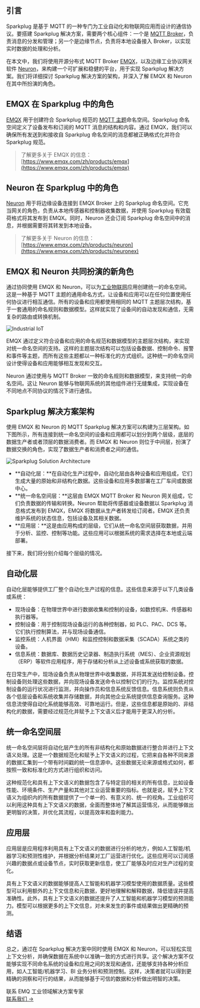 ## 引言

Sparkplug 是基于 MQTT 的一种专门为工业自动化和物联网应用而设计的通信协议。要搭建 Sparkplug 解决方案，需要两个核心组件：一个是 [MQTT Broker](https://www.emqx.com/zh/blog/the-ultimate-guide-to-mqtt-broker-comparison)，负责消息的分发和管理；另一个是边缘节点，负责将本地设备接入 Broker，以实现实时数据的处理和分析。

在本文中，我们将使用开源分布式 MQTT Broker [EMQX](https://github.com/emqx/emqx)，以及边缘工业协议网关软件 [Neuron](https://neugates.io/zh)，来构建一个可扩展和稳健的平台，用于实现 Sparkplug 解决方案。我们将详细探讨 Sparkplug 解决方案的架构，并深入了解 EMQX 和 Neuron 在其中所扮演的角色。

## EMQX 在 Sparkplug 中的角色

[EMQX](https://github.com/emqx/emqx) 用于创建符合 Sparkplug 规范的 [MQTT 主题](https://www.emqx.com/zh/blog/advanced-features-of-mqtt-topics)命名空间。Sparkplug 命名空间定义了设备发布和订阅的 MQTT 消息的结构和内容。通过 EMQX，我们可以确保所有发送到和接收自 Sparkplug 命名空间的消息都被正确格式化并符合 Sparkplug 规范。

> 了解更多关于 EMQX 的信息： [https://www.emqx.com/zh/products/emqx](https://www.emqx.com/zh/products/emqx)

## Neuron 在 Sparkplug 中的角色

[Neuron](https://neugates.io/zh) 用于将边缘设备连接到 EMQX Broker 上的 Sparkplug 命名空间。它充当网关的角色，负责从本地传感器和控制器收集数据，并使用 Sparkplug 有效载荷格式将其发布到 EMQX。同时，Neuron 还会订阅 Sparkplug 命名空间中的消息，并根据需要将其转发到本地设备。

> 了解更多关于 Neuron 的信息：[https://www.emqx.com/zh/products/neuron](https://www.emqx.com/zh/products/neuronex)

## EMQX 和 Neuron 共同扮演的新角色

通过协同使用 EMQX 和 Neuron，可以为[工业物联网](https://www.emqx.com/zh/blog/iiot-explained-examples-technologies-benefits-and-challenges)应用创建统一的命名空间。这是一种基于 MQTT 主题的通用命名方式，让设备和应用可以在任何位置使用任何协议进行相互通信。所有的设备和应用都使用相同的 MQTT 主题层次结构，基于一套通用的命名规则和数据模型。这样就实现了设备间的自动发现和通信，无需复杂的路由或转换机制。

![Industrial IoT](https://assets.emqx.com/images/a88f6c54e8877d322f0c1987c9f8e625.png)

EMQX 通过定义符合设备和应用的命名规范和数据模型的主题层次结构，来实现对统一命名空间的支持。这样的主题层次结构可以包括设备数据、控制命令、报警和事件等主题，而所有这些主题都以一种标准化的方式组织。这种统一的命名空间设计使得设备和应用能够相互发现和交互。

Neuron 通过使用与 MQTT Broker 一致的命名规则和数据模型，来支持统一的命名空间。这让 Neuron 能够与物联网系统的其他组件进行无缝集成，实现设备在不同地点不同协议的情况下进行通信。

## Sparkplug 解决方案架构

使用 EMQX 和 Neuron 的 MQTT Sparkplug 解决方案可以构建为三层架构。如下图所示，所有连接到统一命名空间的设备和应用都可以划分到两个层级，底层的数据生产者或者顶层的数据消费者。而 EMQX 和 Neuron 则位于中间层，扮演了数据交换的角色，实现了数据生产者和消费者之间的通信。

![Sparkplug Solution Architecture](https://assets.emqx.com/images/a97b5c154e3f337c813c1c957b41641d.png)

- **自动化层：**在自动化生产过程中，自动化层由各种设备和应用组成，它们生成大量的原始和非结构化数据。这些设备和应用多数部署在工厂车间或数据中心。
- **统一命名空间层：**这层由 EMQX MQTT Broker 和 Neuron 网关组成，它们负责数据的传输和转换。Neuron 帮助将传感器或设备数据以 Sparkplug 消息格式发布到 EMQX，EMQX 将数据从生产者转发给订阅者。EMQX 还负责维护系统的状态信息，包括设备及其相关数据。
- **应用层：**这是由应用构成的层级，它们从统一命名空间层获取数据，并用于分析、监控、控制等功能。这些应用可以根据系统的需求选择在本地或云端部署。

接下来，我们将分别介绍每个层级的情况。

## 自动化层

自动化层能够提供工厂整个自动化生产过程的信息。这些信息来源于以下几类设备或系统：

- 现场设备：在物理世界中进行数据收集和控制的设备，如数控机床、传感器和执行器等。
- 控制设备：用于控制现场设备运行的各种控制器，如 PLC、PAC、DCS 等。它们执行控制算法，并与现场设备通信。
- 监控系统：人机界面（HMI）和监控控制和数据采集（SCADA）系统之类的设备。
- 信息系统：数据库、数据历史记录器、制造执行系统（MES）、企业资源规划（ERP）等软件应用程序，用于存储和分析从上述设备或系统获取的数据。

在日常生产中，现场设备负责从物理世界中收集数据，并将其发送给控制设备。控制设备则处理这些数据，并向现场设备发送命令以控制它们的行为。监控系统对控制设备的运行状况进行监测，并向操作员和信息系统反馈信息。信息系统则负责从各个低层设备和系统收集并存储数据，并向其他企业系统提供信息查询服务。这种信息流使得自动化系统能够高效、可靠地运行。但是，这些信息都是原始的、非结构化的数据，需要经过规范化并赋予上下文语义后才能用于更深入的分析。

## 统一命名空间层

统一命名空间层将自动化层产生的所有非结构化和原始数据进行整合并进行上下文语义处理。这是一个数据规范化和赋予上下文语义的过程，它把来自各种不同来源的数据汇集到一个带有时间戳的统一信息源中。这些数据无论来源或格式如何，都按照一致和标准化的方式进行组织和访问。

这种规范化和具有上下文语义的数据包含了与特定目的相关的所有信息，比如设备性能、环境条件、生产产量和其他对工业运营重要的指标。也就是说，赋予上下文语义为组织内的所有数据提供了一个单一的、有意义的、统一的视角。工业组织可以利用这种具有上下文语义的数据，全面而整体地了解其运营情况，从而能够做出更明智的决策，并优化其流程，以提高效率和盈利能力。

## 应用层

应用层是应用程序利用具有上下文语义的数据进行分析的地方，例如人工智能/机器学习和预测性维护，并根据分析结果对工厂运营进行优化。这些应用可以订阅感兴趣的数据点或设备节点，实时获取更新信息，使工厂能够及时应对生产过程的变化。

具有上下文语义的数据能够提高人工智能和机器学习模型使用的数据质量。这些模型可以利用额外的上下文信息和元数据，更好地理解和解释数据，降低错误并提高准确性。此外，具有上下文语义的数据还提升了人工智能和机器学习模型的预测能力。模型可以根据更多的上下文信息，对未来发生的事件或结果做出更精确的预测。

## 结语

总之，通过在 Sparkplug 解决方案中同时使用 EMQX 和 Neuron，可以轻松实现上下文分析，并确保数据在系统中以准确一致的方式进行共享。这个解决方案不仅能够实现不同命名系统的设备和应用之间的发现和通信，还能够支持各种分析应用，如人工智能/机器学习、BI 业务分析和预测控制。这样，决策者就可以得到更精确的洞察和可行的结果，从而能够基于可信的数据和分析做出明智的决策。



<section class="promotion">
    <div>
        联系 EMQ 工业领域解决方案专家
    </div>
    <a href="https://www.emqx.com/zh/contact?product=solutions" class="button is-gradient px-5">联系我们 →</a>
</section>
